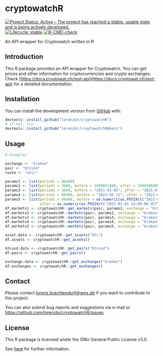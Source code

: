 # cryptowatchR

<!-- badges: start -->

[![Project Status: Active – The project has reached a stable, usable state and is being actively developed.](https://www.repostatus.org/badges/latest/active.svg)](https://www.repostatus.org/#active)
[![Lifecycle:
stable](https://img.shields.io/badge/lifecycle-stable-green.svg)](https://lifecycle.r-lib.org/articles/stages.html#stable-1)
[![R-CMD-check](https://github.com/lorenzbr/cryptowatchR/workflows/R-CMD-check/badge.svg)](https://github.com/lorenzbr/cryptowatchR/actions)
<!-- badges: end -->

An API wrapper for Cryptowatch written in R


## Introduction

This R package provides an API wrapper for Cryptowatch. You can get prices and other information for cryptocurrencies and crypto exchanges. Check [https://docs.cryptowat.ch/rest-api](https://docs.cryptowat.ch/rest-api) for a detailed documentation.


## Installation

You can install the development version from
[GitHub](https://github.com/) with:

```R
devtools::install_github("lorenzbr/cryptowatchR")
# if not, try:
devtools::install_github("lorenzbr/cryptowatchR@main")
```


## Usage

```R
# Examples

exchange <- "kraken"
pair <- "btcusd"
route <- "ohlc"

params1 <- list(periods = 86400)
params2 <- list(periods = 3600, before = 1609851600, after = 1609506000)
params3 <- list(periods = 3600, before = "2021-01-05", after = "2021-01-01")
params4 <- list(periods = 86400, before = "2021-05-12", after = "2021-01-01")
params5 <- list(periods = 86400, before = as.numeric(as.POSIXct("2021-05-12 14:00:00 UCT")),
                after = as.numeric(as.POSIXct("2021-01-01 14:00:00 UCT")))
df.markets1 <- cryptowatchR::get_markets(pair, params1, exchange = "kraken", route = "ohlc")
df.markets2 <- cryptowatchR::markets(pair, params2, exchange = "kraken", route = "ohlc", datetime = FALSE)
df.markets3 <- cryptowatchR::markets(pair, params3, exchange = "kraken", route = "ohlc")
df.markets4 <- cryptowatchR::markets(pair, params4, exchange = "kraken", route = "ohlc")
df.markets5 <- cryptowatchR::markets(pair, params5, exchange = "kraken", route = "ohlc", datetime = FALSE)

asset.data <- cryptowatchR::get_assets("btc")
df.assets <- cryptowatchR::get_assets()

btcusd.data <- cryptowatchR::get_pairs("btcusd")
df.pairs <- cryptowatchR::get_pairs()

exchange.data <- cryptowatchR::get_exchanges("kraken")
df.exchanges <- cryptowatchR::get_exchanges()
```


## Contact

Please contact <lorenz.brachtendorf@gmx.de> if you want to contribute to this project.

You can also submit bug reports and suggestions via e-mail or <https://github.com/lorenzbr/cryptowatchR/issues> 


## License

This R package is licensed under the GNU General Public License v3.0.

See [here](https://github.com/lorenzbr/cryptowatchR/blob/main/LICENSE) for further information.
